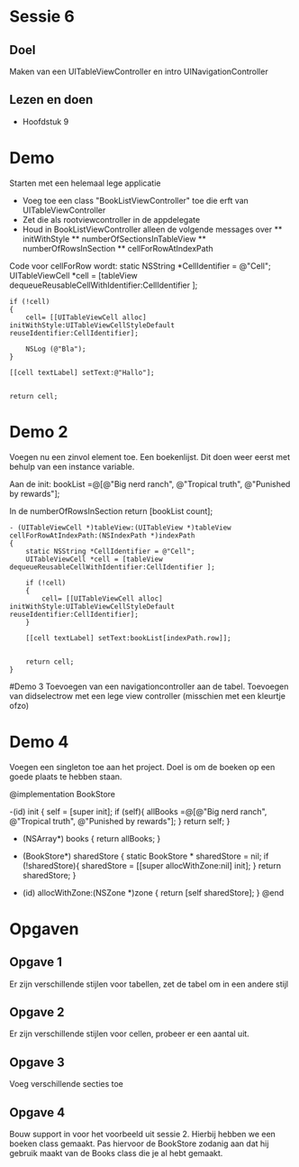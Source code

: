 # Sessie 6

## Doel
Maken van een UITableViewController en intro UINavigationController

## Lezen en doen
* Hoofdstuk 9


# Demo
Starten met een helemaal lege applicatie
* Voeg toe een class "BookListViewController" toe die erft van UITableViewController
* Zet die als rootviewcontroller in de appdelegate
* Houd in BookListViewController alleen de volgende messages over
** initWithStyle
** numberOfSectionsInTableView
** numberOfRowsInSection
** cellForRowAtIndexPath

Code voor cellForRow wordt:
static NSString *CellIdentifier = @"Cell";
	UITableViewCell *cell = [tableView dequeueReusableCellWithIdentifier:CellIdentifier ];
        
	if (!cell)
	{
	    cell= [[UITableViewCell alloc] initWithStyle:UITableViewCellStyleDefault reuseIdentifier:CellIdentifier];

	    NSLog (@"Bla");
	}

	[[cell textLabel] setText:@"Hallo"];
    
    
	return cell;



# Demo 2
Voegen nu een zinvol element toe. Een boekenlijst. 
Dit doen weer eerst met behulp van een instance variable.

Aan de init:
	bookList =@[@"Big nerd ranch", @"Tropical truth", @"Punished by rewards"];

In de numberOfRowsInSection
    return [bookList count];


	- (UITableViewCell *)tableView:(UITableView *)tableView cellForRowAtIndexPath:(NSIndexPath *)indexPath
	{
	    static NSString *CellIdentifier = @"Cell";
	    UITableViewCell *cell = [tableView dequeueReusableCellWithIdentifier:CellIdentifier ];
        
	    if (!cell)
	    {
	        cell= [[UITableViewCell alloc] initWithStyle:UITableViewCellStyleDefault reuseIdentifier:CellIdentifier];
	    }

	    [[cell textLabel] setText:bookList[indexPath.row]];
    
    
	    return cell;
	}
	



#Demo 3
Toevoegen van een navigationcontroller aan de tabel.
Toevoegen van didselectrow met een lege view controller (misschien met een kleurtje ofzo)

# Demo 4
Voegen een singleton toe aan het project. Doel is om de boeken op een goede plaats te hebben staan. 

@implementation BookStore

-(id) init
{
    self = [super init];
    if (self){
        allBooks =@[@"Big nerd ranch", @"Tropical truth", @"Punished by rewards"];
    }
    return self;
}

- (NSArray*)  books
{
    return allBooks;
}


+ (BookStore*) sharedStore
{
    static BookStore * sharedStore = nil;
    if (!sharedStore){
        sharedStore = [[super allocWithZone:nil] init];
    }
    return sharedStore;
}

+ (id) allocWithZone:(NSZone *)zone
{
    return [self sharedStore];
}
@end

# Opgaven

## Opgave 1
Er zijn verschillende stijlen voor tabellen, zet de tabel om in een andere stijl


## Opgave 2
Er zijn verschillende stijlen voor cellen, probeer er een aantal uit.

## Opgave 3
Voeg verschillende secties toe

## Opgave 4
Bouw support in voor het voorbeeld uit sessie 2. Hierbij hebben we een boeken class gemaakt.
Pas hiervoor de BookStore zodanig aan dat hij gebruik maakt van de Books class die je al hebt gemaakt. 
